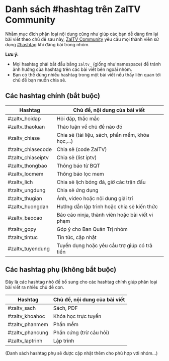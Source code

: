 # Danh sách #hashtag trên ZalTV Community

Nhằm mục đích phân loại nội dung cũng như giúp các bạn dễ dàng tìm lại bài viết theo chủ đề sau này, [ZalTV Community](https://www.facebook.com/groups/zaltv/) yêu cầu mọi thành viên sử dụng [#hashtag](https://www.facebook.com/help/587836257914341) khi đăng bài trong nhóm.

**Lưu ý:**
- Mọi hashtag phải bắt đầu bằng `zaltv_` (giống như namespace) để tránh ảnh hưởng của hashtag trên các bài viết bên ngoài nhóm.
- Bạn có thể dùng nhiều hashtag trong một bài viết nếu thấy liên quan tới chủ đề bạn muốn chia sẻ.

## Các hashtag chính (bắt buộc)

| Hashtag            | Chủ đề, nội dung của bài viết                    |
|--------------------|--------------------------------------------------|
| #zaltv_hoidap     | Hỏi đáp, thắc mắc                                |
| #zaltv_thaoluan   | Thảo luận về chủ đề nào đó                       |
| #zaltv_chiase     | Chia sẻ (tài liệu, sách, phần mềm, khóa học,...) |
| #zaltv_chiasecode | Chia sẻ (code ZalTV)                             |
| #zaltv_chiaseiptv | Chia sẻ (list iptv)                              |
| #zaltv_thongbao   | Thông báo từ BQT                                 |
| #zaltv_locmem     | Thông báo lọc mem                                |
| #zaltv_lich       | Chia sẻ lịch bóng đá, giờ các trận đấu           |
| #zaltv_ungdung    | Chia sẻ ứng dụng                                 |
| #zaltv_thugian    | Ảnh, video hoặc nội dung giải trí                |
| #zaltv_huongdan   | Hướng dẫn lập trình hoặc chia sẻ kiến thức       |
| #zaltv_baocao     | Báo cáo ninja, thành viên hoặc bài viết vi phạm  |
| #zaltv_gopy       | Góp ý cho Ban Quản Trị nhóm                      |
| #zaltv_tintuc     | Tin tức, cập nhật                                |
| #zaltv_tuyendung  | Tuyển dụng hoặc yêu cầu trợ giúp có trả tiền     |

## Các hashtag phụ (không bắt buộc)

Đây là các hashtag nhỏ để bổ sung cho các hashtag chính giúp phân loại bài viết ra nhiều chủ đề con.

| Hashtag             | Chủ đề, nội dung của bài viết |
|---------------------|-------------------------------|
| #zaltv_sach       | Sách, PDF                     |
| #zaltv_khoahoc      | Khóa học trực tuyến           |
| #zaltv_phanmem    | Phần mềm                      |
| #zaltv_phancung    | Phần cứng (trừ câu hỏi)       |
| #zaltv_laptrinh | Lập trình                     |

(Danh sách hashtag phụ sẽ được cập nhật thêm cho phù hợp với nhóm...)
